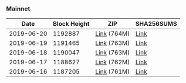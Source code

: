 ### Mainnet

|    Date    | Block Height | ZIP | SHA256SUMS |
| ---------- | ------------ | --- | ---------- |
| 2019-06-20 | 1192887 | [Link](https://s3-ap-southeast-2.amazonaws.com/ion-bootstrap/mainnet/2019-06-20/bootstrap.dat.zip) (764M) | [Link](https://s3-ap-southeast-2.amazonaws.com/ion-bootstrap/mainnet/2019-06-20/SHA256SUMS) |
| 2019-06-19 | 1191465 | [Link](https://s3-ap-southeast-2.amazonaws.com/ion-bootstrap/mainnet/2019-06-19/bootstrap.dat.zip) (763M) | [Link](https://s3-ap-southeast-2.amazonaws.com/ion-bootstrap/mainnet/2019-06-19/SHA256SUMS) |
| 2019-06-18 | 1190047 | [Link](https://s3-ap-southeast-2.amazonaws.com/ion-bootstrap/mainnet/2019-06-18/bootstrap.dat.zip) (763M) | [Link](https://s3-ap-southeast-2.amazonaws.com/ion-bootstrap/mainnet/2019-06-18/SHA256SUMS) |
| 2019-06-17 | 1188627 | [Link](https://s3-ap-southeast-2.amazonaws.com/ion-bootstrap/mainnet/2019-06-17/bootstrap.dat.zip) (762M) | [Link](https://s3-ap-southeast-2.amazonaws.com/ion-bootstrap/mainnet/2019-06-17/SHA256SUMS) |
| 2019-06-16 | 1187205 | [Link](https://s3-ap-southeast-2.amazonaws.com/ion-bootstrap/mainnet/2019-06-16/bootstrap.dat.zip) (761M) | [Link](https://s3-ap-southeast-2.amazonaws.com/ion-bootstrap/mainnet/2019-06-16/SHA256SUMS) |
